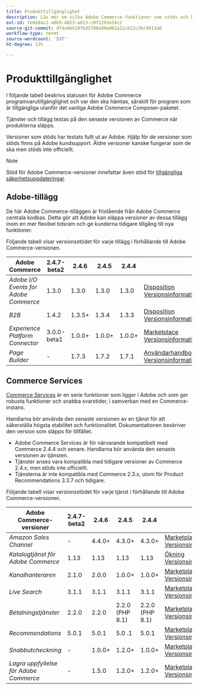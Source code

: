 ```yaml
---
title: Produkttillgänglighet
description: Läs mer om vilka Adobe Commerce-funktioner som stöds och kontrollera om de är kompatibla med vissa Adobe Commerce-utgåvor.
exl-id: 7e8e8ac2-a0b9-4023-a813-c0f1293e54c2
source-git-commit: df4a4b419fbd5780a98e062a12cb22c3bc9913a0
workflow-type: tm+mt
source-wordcount: '537'
ht-degree: 13%

---
```


# Produkttillgänglighet

I följande tabell beskrivs statusen för Adobe Commerce programvarutillgänglighet och var den ska hämtas, särskilt för program som är tillgängliga utanför det vanliga Adobe Commerce Composer-paketet.

Tjänster och tillägg testas på den senaste versionen av Commerce när produkterna släpps.

Versioner som stöds har testats fullt ut av Adobe. Hjälp för de versioner som stöds finns på Adobe kundsupport. Äldre versioner kanske fungerar som de ska men stöds inte officiellt.

>[!NOTE]
>
>Stöd för Adobe Commerce-versioner innefattar även stöd för [tillgängliga säkerhetsuppdateringar](versions.md).

## Adobe-tillägg

De här Adobe Commerce-tilläggen är fristående från Adobe Commerce centrala kodbas. Detta gör att Adobe kan släppa versioner av dessa tillägg inom en mer flexibel tidsram och ge kunderna tidigare tillgång till nya funktioner.


Följande tabell visar versionsstödet för varje tillägg i förhållande till Adobe Commerce-versionen.

| **Adobe Commerce** | 2.4.7-beta2 | 2.4.6 | 2.4.5 | 2.4.4 |                                                                                                                                                                                                                                          |
|---------------------------------------|-------------|--------|--------|--------|------------------------------------------------------------------------------------------------------------------------------------------------------------------------------------------------------------------------------------------|
| _Adobe I/O Events for Adobe Commerce_ | 1.3.0 | 1.3.0 | 1.3.0 | 1.3.0 | [Disposition](https://developer.adobe.com/commerce/extensibility/events/installation/) <br/>[Versionsinformation](https://developer.adobe.com/commerce/extensibility/events/release-notes/) |
| _B2B_ | 1.4.2 | 1.3.5+ | 1.3.4 | 1.3.3 | [Disposition](https://experienceleague.adobe.com/docs/commerce-admin/b2b/install.html) <br/> [Versionsinformation](https://experienceleague.adobe.com/docs/commerce-admin/b2b/release-notes.html) |
| _Experience Platform Connector_ | 3.0.0-beta1 | 1.0.0+ | 1.0.0+ | 1.0.0+ | [Marketplace](https://commercemarketplace.adobe.com/magento-experience-platform-connector.html)<br/>[Versionsinformation](https://experienceleague.adobe.com/docs/commerce-merchant-services/experience-platform-connector/release-notes.html) |
| _Page Builder_ | - | 1.7.3 | 1.7.2 | 1.7.1 | [Användarhandbok](https://experienceleague.adobe.com/docs/commerce-admin/page-builder/guide-overview.html)<br/> [Versionsinformation](https://experienceleague.adobe.com/docs/commerce-admin/page-builder/release-notes.html) |

## Commerce Services

[Commerce Services](https://experienceleague.adobe.com/docs/commerce-merchant-services/user-guides/home.html) är en serie funktioner som ligger i Adobe och som ger robusta funktioner och snabba svarstider, i samverkan med en Commerce-instans.

Handlarna bör använda den senaste versionen av en tjänst för att säkerställa högsta stabilitet och funktionalitet. Dokumentationen beskriver den version som släpps för tillfället.

* Adobe Commerce Services är för närvarande kompatibelt med Commerce 2.4.4 och senare. Handlarna bör använda den senaste versionen av tjänsten.
* Tjänster anses vara kompatibla med tidigare versioner av Commerce 2.4.x, men stöds inte officiellt.
* Tjänsterna är inte kompatibla med Commerce 2.3.x, utom för Product Recommendations 3.3.7 och tidigare.

Följande tabell visar versionsstödet för varje tjänst i förhållande till Adobe Commerce-versionen.

| **Adobe Commerce-versioner** | 2.4.7-beta2 | 2.4.6 | 2.4.5 | 2.4.4 |                                                                                                                                                                                                                                                |
|----------------------------------------|-------------|--------|-----------------|-----------------|------------------------------------------------------------------------------------------------------------------------------------------------------------------------------------------------------------------------------------------------|
| _Amazon Sales Channel_ | - | 4.4.0+ | 4.3.0+ | 4.3.0+ | [Marketplace](https://commercemarketplace.adobe.com/magento-module-amazon.html)<br/> [Versionsinformation](https://experienceleague.adobe.com/docs/commerce-channels/amazon/release-notes.html) |
| _Katalogtjänst för Adobe Commerce_ | 1.13 | 1.13 | 1.13 | 1.13 | [Ökning](https://experienceleague.adobe.com/docs/commerce-merchant-services/catalog-service/guide-overview.html)<br/> [Versionsinformation](https://experienceleague.adobe.com/docs/commerce-merchant-services/catalog-service/release-notes.html) |
| _Kanalhanteraren_ | 2.1.0 | 2.0.0 | 1.0.0+ | 1.0.0+ | [Marketplace](https://commercemarketplace.adobe.com/magento-channel-manager.html)<br/> [Versionsinformation](https://experienceleague.adobe.com/docs/commerce-channels/channel-manager/release-notes.html) |
| _Live Search_ | 3.1.1 | 3.1.1 | 3.1.1 | 3.1.1 | [Marketplace](https://commercemarketplace.adobe.com/magento-live-search.html)<br/>[Versionsinformation](https://experienceleague.adobe.com/docs/commerce-merchant-services/live-search/release-notes.html) |
| _Betalningstjänster_ | 2.2.0 | 2.2.0 | 2.2.0 (PHP 8.1) | 2.2.0 (PHP 8.1) | [Marketplace](https://commercemarketplace.adobe.com/magento-payment-services.html)<br/> [Versionsinformation](https://commercemarketplace.adobe.com/magento-payment-services.html) |
| _Recommendations_ | 5.0.1 | 5.0.1 | 5.0 .1 | 5.0.1 | [Marketplace](https://commercemarketplace.adobe.com/magento-product-recommendations.html)<br/> [Versionsinformation](https://experienceleague.adobe.com/docs/commerce-merchant-services/product-recommendations/release-notes.html) |
| _Snabbutcheckning_ | - | 1.0.0+ | 1.2.0+ | 1.0.0+ | [Marketplace](https://commercemarketplace.adobe.com/magento-quick-checkout.html)<br/> [Versionsinformation](https://experienceleague.adobe.com/docs/commerce-merchant-services/product-recommendations/release-notes.html) |
| _Lagra uppfyllelse för Adobe Commerce_ | - | 1.5.0 | 1.2.0+ | 1.2.0+ | [Marketplace](https://commercemarketplace.adobe.com/store-fulfillment-magento-walmart.html)<br/> [Versionsinformation](https://experienceleague.adobe.com/docs/commerce-merchant-services/store-fulfillment/release-notes.html) |
